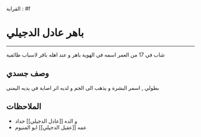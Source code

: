 القرابة : #f 

# باهر عادل الدجيلي  
---
شاب في 17 من العمر اسمه في الهوية باهر و عند اهله باقر لاسباب طائفية 

## وصف جسدي 
بطولي , اسمر البشرة و يذهب الى الجم و لديه اثر اصابة في يديه اليمنى 

## الملاحظات
- و الده [[عادل الدجيلي]] حداد 
- عمه [[عقيل الدجيلي]] ابو المنيوم 
 